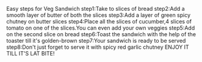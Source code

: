 Easy steps for Veg Sandwich
step1:Take to slices of bread
step2:Add a smooth layer of butter of both  the slices
step3:Add a layer of green spicy chutney on butter slices
step4:Place all the slices of cucumber,4 slices of tomato on one of the slices.You can even add your own veggies
step5:Add on the second slice on bread 
step6:Toast the sandwich with the help of the toaster till it's golden-brown
step7:Your sandwich is ready to be served
step8:Don't just forget to serve it with spicy red garlic chutney
ENJOY IT TILL IT'S LAT BITE!